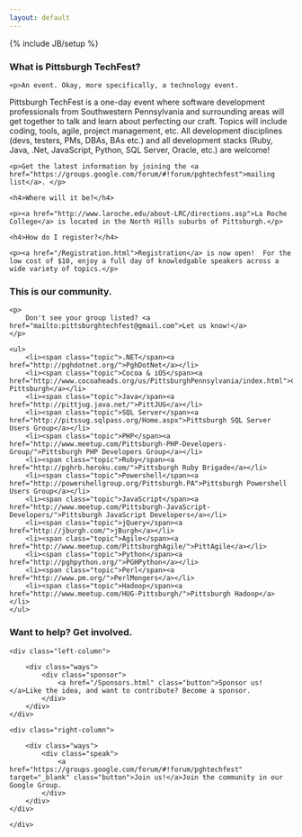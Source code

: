 ```yaml
---
layout: default
---
```

{% include JB/setup %}

<div class="about">
	<h3>What is Pittsburgh TechFest?</h3>

	<p>An event. Okay, more specifically, a technology event.
Pittsburgh TechFest is a one-day event where software development professionals from Southwestern Pennsylvania and surrounding areas will get together to talk and learn about perfecting our craft. Topics will include coding, tools, agile, project management, etc. All development disciplines (devs, testers, PMs, DBAs, BAs etc.) and all development stacks (Ruby, Java, .Net, JavaScript, Python, SQL Server, Oracle, etc.) are welcome!
</p>

	<p>Get the latest information by joining the <a href="https://groups.google.com/forum/#!forum/pghtechfest">mailing list</a>. </p>

	<h4>Where will it be?</h4>

	<p><a href="http://www.laroche.edu/about-LRC/directions.asp">La Roche College</a> is located in the North Hills suburbs of Pittsburgh.</p>

	<h4>How do I register?</h4>

	<p><a href="/Registration.html">Registration</a> is now open!  For the low cost of $10, enjoy a full day of knowledgable speakers across a wide variety of topics.</p>
</div>

<div class="user-groups">
	<h3>This is our community.</h3>

	<p>
		Don't see your group listed? <a href="mailto:pittsburghtechfest@gmail.com">Let us know!</a>
	</p>

	<ul>
		<li><span class="topic">.NET</span><a href="http://pghdotnet.org/">PghDotNet</a></li>
		<li><span class="topic">Cocoa & iOS</span><a href="http://www.cocoaheads.org/us/PittsburghPennsylvania/index.html">Cocoaheads Pittsburgh</a></li>
		<li><span class="topic">Java</span><a href="http://pittjug.java.net/">PittJUG</a></li>
		<li><span class="topic">SQL Server</span><a href="http://pitssug.sqlpass.org/Home.aspx">Pittsburgh SQL Server Users Group</a></li>
		<li><span class="topic">PHP</span><a href="http://www.meetup.com/Pittsburgh-PHP-Developers-Group/">Pittsburgh PHP Developers Group</a></li>
		<li><span class="topic">Ruby</span><a href="http://pghrb.heroku.com/">Pittsburgh Ruby Brigade</a></li>
		<li><span class="topic">Powershell</span><a href="http://powershellgroup.org/Pittsburgh.PA">Pittsburgh Powershell Users Group</a></li>
		<li><span class="topic">JavaScript</span><a href="http://www.meetup.com/Pittsburgh-JavaScript-Developers/">Pittsburgh JavaScript Developers</a></li>
		<li><span class="topic">jQuery</span><a href="http://jburgh.com/">jBurgh</a></li>
		<li><span class="topic">Agile</span><a href="http://www.meetup.com/PittsburghAgile/">PittAgile</a></li>
		<li><span class="topic">Python</span><a href="http://pghpython.org/">PGHPython</a></li>
		<li><span class="topic">Perl</span><a href="http://www.pm.org/">PerlMongers</a></li>
		<li><span class="topic">Hadoop</span><a href="http://www.meetup.com/HUG-Pittsburgh/">Pittsburgh Hadoop</a></li>
	</ul>
</div>

<div class="help-out">
	<h3>Want to help? Get involved.</h3>
	<a name="help-out"></a>

	<div class="left-column">

		<div class="ways">
			<div class="sponsor">
				<a href="/Sponsors.html" class="button">Sponsor us!</a>Like the idea, and want to contribute? Become a sponsor.
			</div>
		</div>
	</div>

	<div class="right-column">

		<div class="ways">
			<div class="speak">
				<a href="https://groups.google.com/forum/#!forum/pghtechfest" target="_blank" class="button">Join us!</a>Join the community in our Google Group.
			</div>
		</div>
	</div>

	</div>
<div class="clear"></div>


<!--
In the Fall of 2011, the organizers of Pittsburgh Code Camp decided to see if the other User Groups in the
Pittsburgh area would be interested in having an event where developers interested in all sorts of technologies
could gather together and learn from each other. Everyone agreed that it was a good idea and Pittsburgh TechFest
was born.

We are currently accepting submissions for presentations. Anything related to software development is fair game.
Java, Ruby, PHP, Perl, Python, SQL (any dialect), NoSQL, C#, VB, doesn't matter. "Soft" skills like project management,
agile, career management, presentation skills, winning friends and influencing people - all good topics. Click on
the "Speakers" tab above to submit your talk.

We are also accepting sponsors. Click on the "Sponsors" link above for more information.

If you would like to stay up to date on the latest happenings, join our mailing list on
 [Google Groups](https://groups.google.com/forum/#!forum/pghtechfest).

[La Roche College](http://www.laroche.edu/about-LRC/directions.asp) is located in the North Hills suburbs of Pittsburgh.

We are on [Lanyrd](http://lanyrd.com/2012/pghtechfest/) and [LinkedIn](http://linkd.in/Hkw1M5), too.

Registration will be opening in late April/early May - check back for updates. Note that this will not be a free
event, but we are expecting the cost to be very low (in the neighborhood of $10).

#### Recent News

<ul class="posts">
  {% for post in site.posts %}
    <li><span>{{ post.date | date_to_string }}</span> &raquo; <a href="{{ BASE_PATH }}{{ post.url }}">{{ post.title }}</a></li>
  {% endfor %}
</ul>
-->
